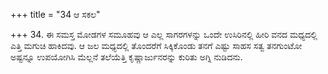 +++
title = "34 ಆ ಸಕಲ"

+++
34. ಈ ಸಮಸ್ತ ಮೋಡಗಳ ಸಮೂಹವು ಆ ಎಲ್ಲ ಸಾಗರಗಳನ್ನು ಒಂದೇ ಉಸಿರಿನಲ್ಲಿ ಹೀರಿ ವನದ ಮಧ್ಯದಲ್ಲಿ ಎತ್ತಿ ಮಗುಚಿ ಹಾಕಿದವು. ಆ ಜಲ ಮಧ್ಯದಲ್ಲಿ ತೊಂದರೆಗೆ ಸಿಕ್ಕಿಕೊಂಡು ತನಗೆ ಎಷ್ಟು ಸಾಹಸ ಸತ್ವ ತನಗುಂಟೋ ಅಷ್ಟನ್ನೂ ಉಪಯೋಗಿಸಿ ಮೆಲ್ಲನೆ ತಲೆಯೆತ್ತಿ ಕೃಷ್ಣಾರ್ಜುನರನ್ನು ಕುರಿತು ಅಗ್ನಿ ನುಡಿದನು.